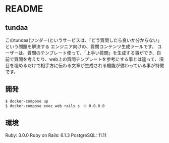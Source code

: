 # README
## tundaa
このtundaa(ツンダー)というサービスは、「どう質問したら良いか分からない」という問題を解決する
エンジニア向けの、質問コンテンツ生成ツールです。
ユーザーは、質問のテンプレート使って、「上手い質問」を生成する事ができ、自前で質問を考えたり、web上の質問テンプレートを参考にする事とは違って、項目を埋めるだけで相手方に伝わる文章が生成される機能が備わっている事が特徴です。

## 開発
```bash
$ docker-compose up
$ docker-compose exec web rails s -b 0.0.0.0
```

## 環境
Ruby: 3.0.0
Ruby on Rails: 6.1.3
PostgreSQL: 11.11

